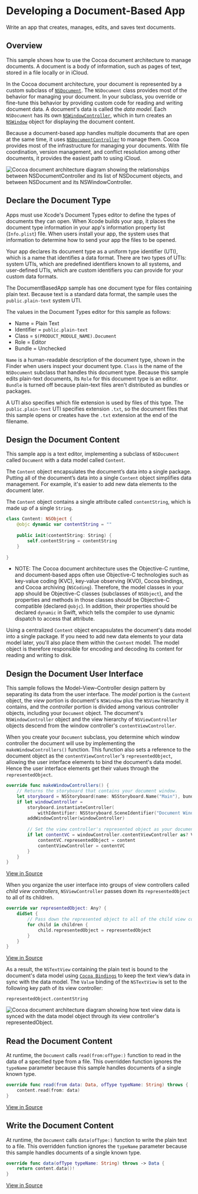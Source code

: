 # Developing a Document-Based App

Write an app that creates, manages, edits, and saves text documents.

## Overview

This sample shows how to use the Cocoa document architecture to manage documents. A document is a body of information, such as pages of text, stored in a file locally or in iCloud.

In the Cocoa document architecture, your document is represented by a custom subclass of [`NSDocument`](https://developer.apple.com/documentation/appkit/nsdocument). The `NSDocument` class provides most of the behavior for managing your document. In your subclass, you override or fine-tune this behavior by providing custom code for reading and writing document data. A document's data is called the *data model*. Each `NSDocument` has its own [`NSWindowController`](https://developer.apple.com/documentation/appkit/nswindowcontroller), which in turn creates an [`NSWindow`](https://developer.apple.com/documentation/appkit/nswindow) object for displaying the document content.

Because a document-based app handles multiple documents that are open at the same time, it uses [`NSDocumentController`](https://developer.apple.com/documentation/appkit/nsdocumentcontroller) to manage them. Cocoa provides most of the infrastructure for managing your documents. With file coordination, version management, and conflict resolution among other documents, it provides the easiest path to using iCloud.

![Cocoa document architecture diagram showing the relationships between NSDocumentController and its list of NSDocument objects, and between NSDocument and its NSWindowController.](Documentation/diagram1.png)

## Declare the Document Type

Apps must use Xcode's Document Types editor to define the types of documents they can open. When Xcode builds your app, it places the document type information in your app's information property list (`Info.plist`) file. When users install your app, the system uses that information to determine how to send your app the files to be opened.

Your app declares its document type as a uniform type identifier (UTI), which is a name that identifies a data format. There are two types of UTIs: system UTIs, which are predefined identifiers known to all systems, and user-defined UTIs, which are custom identifiers you can provide for your custom data formats.

The DocumentBasedApp sample has one document type for files containing plain text. Because text is a standard data format, the sample uses the `public.plain-text` system UTI.

The values in the Document Types editor for this sample as follows:

- Name = Plain Text
- Identifier = `public.plain-text`
- Class = `$(PRODUCT_MODULE_NAME).Document`
- Role = Editor
- Bundle = Unchecked

`Name` is a human-readable description of the document type, shown in the Finder when users inspect your document type. `Class` is the name of the `NSDocument` subclass that handles this document type. Because this sample edits plain-text documents, its `Role` for this document type is an editor. `Bundle` is turned off because plain-text files aren't distributed as bundles or packages.

A UTI also specifies which file extension is used by files of this type.  The `public.plain-text` UTI specifies extension `.txt`, so the document files that this sample opens or creates have the `.txt` extension at the end of the filename.

## Design the Document Content

This sample app is a text editor, implementing a subclass of `NSDocument` called `Document` with a data model called `Content`.

The `Content` object encapsulates the document’s data into a single package. Putting all of the document’s data into a single `Content` object simplifies data management. For example, it's easier to add new data elements to the document later.

The `Content` object contains a single attribute called `contentString`, which is made up of a single `String`.

``` swift
class Content: NSObject {
    @objc dynamic var contentString = ""
    
    public init(contentString: String) {
        self.contentString = contentString
    }
    
}
```

- NOTE: The Cocoa document architecture uses the Objective-C runtime, and document-based apps often use Objective-C technologies such as key-value coding (KVC), key-value observing (KVO), Cocoa bindings, and Cocoa archiving (`NSCoding`). Therefore, the model classes in your app should be Objective-C classes (subclasses of `NSObject`), and the properties and methods in those classes should be Objective-C compatible (declared `@objc`). In addition, their properties should be declared `dynamic` in Swift, which tells the compiler to use dynamic dispatch to access that attribute.

Using a centralized `Content` object encapsulates the document's data model into a single package. If you need to add new data elements to your data model later, you'll also place them within the `Content` model. The model object is therefore responsible for encoding and decoding its content for reading and writing to disk.

## Design the Document User Interface

This sample follows the Model–View–Controller design pattern by separating its data from the user interface.  The *model* portion is the `Content` object, the *view* portion is document's `NSWindow` plus the `NSView` hierarchy it contains, and the *controller* portion is divided among various controller objects, including your `Document` object. The document's `NSWindowController` object and the view hierarchy of `NSViewController` objects descend from the window controller's `contentViewController`.

When you create your `Document` subclass, you determine which window controller the document will use by implementing the `makeWindowControllers()` function. This function also sets a reference to the document object as the `contentViewController`'s `representedObject`, allowing the user interface elements to bind the document's data model. Hence the user interface elements get their values through the `representedObject`.

``` swift
override func makeWindowControllers() {
    // Returns the storyboard that contains your document window.
    let storyboard = NSStoryboard(name: NSStoryboard.Name("Main"), bundle: nil)
    if let windowController =
        storyboard.instantiateController(
            withIdentifier: NSStoryboard.SceneIdentifier("Document Window Controller")) as? NSWindowController {
        addWindowController(windowController)
        
        // Set the view controller's represented object as your document.
        if let contentVC = windowController.contentViewController as? ViewController {
            contentVC.representedObject = content
            contentViewController = contentVC
        }
    }
}
```
[View in Source](x-source-tag://makeWindowControllersExample)

When you organize the user interface into groups of view controllers called *child view controllers*, `NSViewController` passes down its `representedObject` to all of its children.

``` swift
override var representedObject: Any? {
    didSet {
        // Pass down the represented object to all of the child view controllers.
        for child in children {
            child.representedObject = representedObject
        }
    }
}
```
[View in Source](x-source-tag://setRepresentedObjectExample)

As a result, the `NSTextView` containing the plain text is bound to the document's data model using [`Cocoa Bindings`](https://developer.apple.com/documentation/appkit/cocoa_bindings) to keep the text view’s data in sync with the data model. The `Value` binding of the `NSTextView` is set to the following key path of its view controller:

`representedObject.contentString`

![Cocoa document architecture diagram showing how text view data is synced with the data model object through its view controller's representedObject.](Documentation/diagram2.png)

## Read the Document Content

At runtime, the `Document` calls `read(from:ofType:)` function to read in the data of a specified type from a file. This overridden function ignores the `typeName` parameter because this sample handles documents of a single known type. 

``` swift
override func read(from data: Data, ofType typeName: String) throws {
    content.read(from: data)
}
```
[View in Source](x-source-tag://readExample)

## Write the Document Content

At runtime, the `Document` calls `data(ofType:)` function to write the plain text to a file. This overridden function ignores the `typeName` parameter because this sample handles documents of a single known type. 

``` swift
override func data(ofType typeName: String) throws -> Data {
    return content.data()!
}
```
[View in Source](x-source-tag://writeExample)

